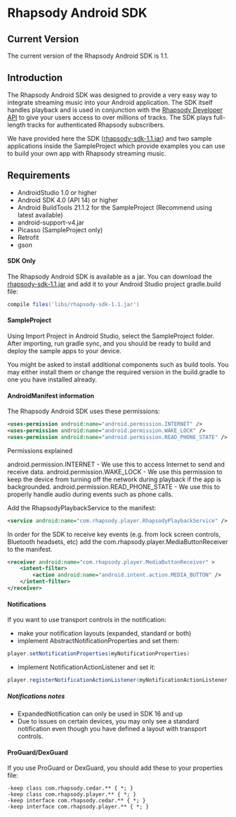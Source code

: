 # Rhapsody Android SDK

## Current Version
The current version of the Rhapsody Android SDK is 1.1.

## Introduction
The Rhapsody Android SDK was designed to provide a very easy way to integrate streaming music into your Android application. The SDK itself handles playback and is used in conjunction with the [Rhapsody Developer API](http://developer.rhapsody.com) to give your users access to over millions of tracks. The SDK plays full-length tracks for authenticated Rhapsody subscribers.

We have provided here the SDK ([rhapsody-sdk-1.1.jar](https://github.com/Rhapsody/rhapsody-android-sdk/blob/1.1/rhapsody-sdk-1.1.jar)) and two sample applications inside the SampleProject which provide examples you can use to build your own app with Rhapsody streaming music.

## Requirements
- AndroidStudio 1.0 or higher
- Android SDK 4.0 (API 14) or higher
- Android BuildTools 21.1.2 for the SampleProject (Recommend using latest available)
- android-support-v4.jar
- Picasso (SampleProject only)
- Retrofit
- gson

#### SDK Only
The Rhapsody Android SDK is available as a jar. You can download the [rhapsody-sdk-1.1.jar](https://github.com/Rhapsody/rhapsody-android-sdk/blob/1.1/rhapsody-sdk-1.1.jar) and add it to your Android Studio project gradle.build file:

```groovy
compile files('libs/rhapsody-sdk-1.1.jar')
```

#### SampleProject

Using Import Project in Android Studio, select the SampleProject folder. After importing, run gradle sync, and you should be ready to build and deploy the sample apps to your device. 

You might be asked to install additional components such as build tools. You may either install them or change the required version in the build.gradle to one you have installed already.


#### AndroidManifest information
The Rhapsody Android SDK uses these permissions:
```xml
<uses-permission android:name="android.permission.INTERNET" />
<uses-permission android:name="android.permission.WAKE_LOCK" />
<uses-permission android:name="android.permission.READ_PHONE_STATE" />
```

Permissions explained

android.permission.INTERNET - We use this to access Internet to send and receive data.
android.permission.WAKE_LOCK - We use this permission to keep the device from turning off the network during playback if the app is backgrounded.
android.permission.READ_PHONE_STATE - We use this to properly handle audio during events such as phone calls.

Add the RhapsodyPlaybackService to the manifest:
```xml
<service android:name="com.rhapsody.player.RhapsodyPlaybackService" />
```
In order for the SDK to receive key events (e.g. from lock screen controls, Bluetooth headsets, etc) add the com.rhapsody.player.MediaButtonReceiver to the manifest.
```xml
<receiver android:name="com.rhapsody.player.MediaButtonReceiver" >
	<intent-filter>
		<action android:name="android.intent.action.MEDIA_BUTTON" />
	</intent-filter>
</receiver>
```


#### Notifications
If you want to use transport controls in the notification:
- make your notification layouts (expanded, standard or both)
- implement AbstractNotificationProperties and set them:
```java
player.setNotificationProperties(myNotificationProperties)
```
- implement NotificationActionListener and set it:
```java
player.registerNotificationActionListener(myNotificationActionListener)
```

##### Notifications notes
- ExpandedNotification can only be used in SDK 16 and up
- Due to issues on certain devices, you may only see a standard notification even though you have defined a layout with transport controls.


#### ProGuard/DexGuard
If you use ProGuard or DexGuard, you should add these to your properties file:
```code
-keep class com.rhapsody.cedar.** { *; }
-keep class com.rhapsody.player.** { *; }
-keep interface com.rhapsody.cedar.** { *; }
-keep interface com.rhapsody.player.** { *; }
```


